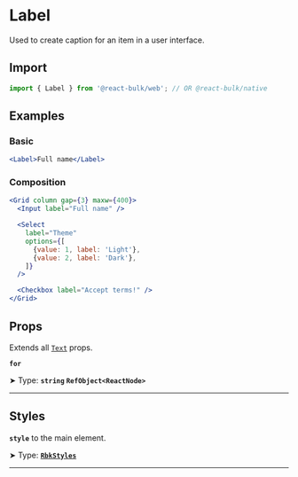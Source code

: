 # Label

Used to create caption for an item in a user interface.

## Import

```jsx
import { Label } from '@react-bulk/web'; // OR @react-bulk/native
```

## Examples

### Basic

```jsx live
<Label>Full name</Label>
```

### Composition

```jsx live
<Grid column gap={3} maxw={400}>
  <Input label="Full name" />

  <Select
    label="Theme"
    options={[
      {value: 1, label: 'Light'},
      {value: 2, label: 'Dark'},
    ]}
  />

  <Checkbox label="Accept terms!" />
</Grid>
```

## Props

Extends all [`Text`](/docs/components/core/text#props) props.

**`for`**

➤ Type: **`string` `RefObject<ReactNode>`** <br/>

---

## Styles

**`style`** to the main element.

➤ Type: **[`RbkStyles`](/docs/type-reference/rbk-styles)** <br/>

---
